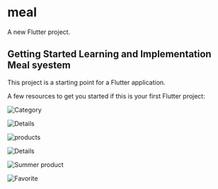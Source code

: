 # meal

A new Flutter project.

## Getting Started Learning and Implementation Meal syestem 

This project is a starting point for a Flutter application.

A few resources to get you started if this is your first Flutter project:

![Category ](https://user-images.githubusercontent.com/14282562/145664844-99665178-a32e-4081-a8a3-938b905697f1.jpeg)


![Details ](https://user-images.githubusercontent.com/14282562/145664842-c67afdb7-49fd-44f0-aab3-88058ca20532.jpeg)


![products ](https://user-images.githubusercontent.com/14282562/145664845-e787f59a-a38c-4d70-825a-8e3883c3e5da.jpeg)


![Details ](https://user-images.githubusercontent.com/14282562/145664846-6f2460f8-b746-49c0-9613-2396880128ba.jpeg)


![Summer product](https://user-images.githubusercontent.com/14282562/145664848-02ef6a9e-ee79-4de8-ab20-4b8c50d7d8e8.jpeg)


![Favorite](https://user-images.githubusercontent.com/14282562/145664850-b812f7d9-c65c-4e85-8f18-2c18ea3ea794.jpeg)


